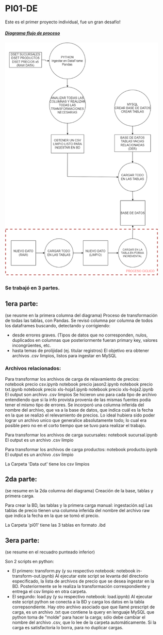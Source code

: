 # PI01-DE

Este es el primer proyecto individual, fue un gran desafío!

##### [Diagrama flujo de proceso](diagrama.png)
<img src="diagrama.png" >

### Se trabajó en 3 partes.

## 1era parte:
(se reusme en la primera columna del diagrama)
Proceso de transformación de todas las tablas, con Pandas.
Se revisó columna por columna de todos los dataframes buscando, detectando y corrigiendo:
- desde errores graves. (Tipos de datos que no corresponden, nulos, duplicados en columnas que posteriormente fueran primary key, valores incongrüentes, etc.
- hasta temas de prolijidad (ej. titular registros)
El objetivo era obtener archivos .csv limpios, listos para ingestar en MySQL

### Archivos relacionados:
Para transformar los archivos de carga de relavamiento de precios:
notebook precio csv.ipynb
notebook precio jason2.ipynb
notebook precio txt.ipynb
notebook precio xls-hoja1.ipynb
notebook precio xls-hoja2.ipynb
El output son archivo .csv limpios
Se hicieron uno para cada tipo de archivo entendiendo que si la info provista
provenia de las mismas fuentes podia tener el mismo tipo de errores.
Se incorporó una columna inferida del nombre del archivo, que va a la base de datos, que indica cuál es la fecha en la que se realizó el relevamiento de precios.
Lo ideal hubiera sido poder lograr un archivo unico que generalice absolutamente todo; lo cual era posible
pero no en el corto tiempo que se tuvo para realizar el trabajo.

Para transformar los archivos de carga sucursales:
notebook sucursal.ipynb
El output es un archivo .csv limpio

Para transformar los archivos de carga productos:
notebook producto.ipynb
El output es un archivo .csv limpio

La Carpeta 'Data out'
tiene los csv limpios




## 2da parte:
(se resume en la 2da columna del diagrama)
Creación de la base, tablas y primera carga.

Para crear la BD, las tablas y la primera carga manual:
ingestación.sql
Las tablas de precio tienen una columna inferida del nombre del archivo raw que indica la fecha en la que
se tomó el precio.

La Carpeta 'pi01'
tiene las 3 tablas en formato .ibd


## 3era parte:
(se resume en el recuadro punteado inferior)

Son 2 scripts en python:
- El primero: transform.py (y su respectivo notebook: notebook in-transform-out.ipynb)
Al ejecutar este script se levanta del directorio especificado, la lista de archivos de precio que se desea ingestar en la BD. Posteriormente se le realiza la transformación correspondiente y entrega el csv limpio en otra carpeta.
- El segundo: load.py (y su respectivo notebook: load.ipynb)
Al ejecutar este script python se conecta a la BD y carga los datos en la tabla correpsondiente.
Hay otro archivo asociado que que llamé prescript de carga, es un archivo .txt que contiene la query en lenguaje MySQL que python toma de "molde" para hacer la carga; sólo debe cambiar el nombre del archivo .csv, que lo lee de la carpeta automáticamente. Si la carga es satisfactoria lo borra, para no duplicar cargas.



